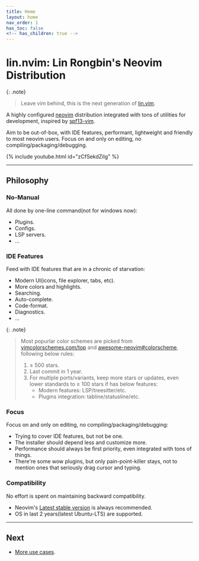 ```yaml
---
title: Home
layout: home
nav_order: 1
has_toc: false
<!-- has_children: true -->
---
```


# lin.nvim: Lin Rongbin's Neovim Distribution

{: .note}

> Leave vim behind, this is the next generation of [lin.vim](https://github.com/linrongbin16/lin.vim).

A highly configured [neovim](https://neovim.io/) distribution integrated with tons of utilities for development, inspired by [spf13-vim](https://github.com/spf13/spf13-vim).

Aim to be out-of-box, with IDE features, performant, lightweight and friendly to most neovim users. Focus on and only on editing, no compiling/packaging/debugging.

{% include youtube.html id="zCfSekdZiIg" %}

---

## Philosophy

### No-Manual

All done by one-line command(not for windows now):

- Plugins.
- Configs.
- LSP servers.
- ...

### IDE Features

Feed with IDE features that are in a chronic of starvation:

- Modern UI(icons, file explorer, tabs, etc).
- More colors and highlights.
- Searching.
- Auto-complete.
- Code-format.
- Diagnostics.
- ...

{: .note}

> Most popurlar color schemes are picked from [vimcolorschemes.com/top](https://vimcolorschemes.com/top) and [awesome-neovim#colorscheme](https://www.trackawesomelist.com/rockerBOO/awesome-neovim/readme/#colorscheme), following below rules:
>
> 1. &ge; 500 stars.
> 2. Last commit in 1 year.
> 3. For multiple ports/variants, keep more stars or updates, even lower standards to &ge; 100 stars if has below features:
>    - Modern features: LSP/treesitter/etc.
>    - Plugins integration: tabline/statusline/etc.

### Focus

Focus on and only on editing, no compiling/packaging/debugging:

- Trying to cover IDE features, but not be one.
- The installer should depend less and customize more.
- Performance should always be first priority, even integrated with tons of things.
- There're some wow plugins, but only pain-point-killer stays, not to mention ones that seriously drag cursor and typing.

### Compatibility

No effort is spent on maintaining backward compatibility.

- Neovim's [Latest stable version](https://github.com/neovim/neovim/wiki/Installing-Neovim) is always recommended.
- OS in last 2 years(latest Ubuntu-LTS) are supported.

---

## Next

- [More use cases](/lin.nvim.dev/docs/demo).
